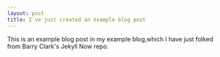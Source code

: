 ```yaml
---
layout: post
title: I've just created an example blog post 
---
```


This is an example blog post in my example blog,which I have just folked from Barry Clark's Jekyll Now repo.
